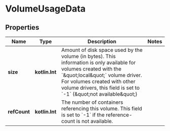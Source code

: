
# VolumeUsageData

## Properties
Name | Type | Description | Notes
------------ | ------------- | ------------- | -------------
**size** | **kotlin.Int** | Amount of disk space used by the volume (in bytes). This information is only available for volumes created with the &#x60;\&quot;local\&quot;&#x60; volume driver. For volumes created with other volume drivers, this field is set to &#x60;-1&#x60; (\&quot;not available\&quot;)  | 
**refCount** | **kotlin.Int** | The number of containers referencing this volume. This field is set to &#x60;-1&#x60; if the reference-count is not available.  | 



